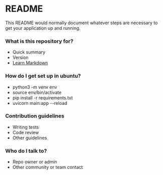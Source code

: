 # README #

This README would normally document whatever steps are necessary to get your application up and running.

### What is this repository for? ###

* Quick summary
* Version
* [Learn Markdown](https://bitbucket.org/tutorials/markdowndemo)

### How do I get set up in ubuntu? ###

* python3 -m venv env
* source env/bin/activate
* pip install -r requirements.txt
* uvicorn main:app --reload

### Contribution guidelines ###

* Writing tests
* Code review
* Other guidelines

### Who do I talk to? ###

* Repo owner or admin
* Other community or team contact